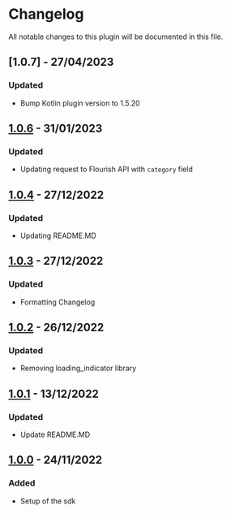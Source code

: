 # Changelog
All notable changes to this plugin will be documented in this file.

## [1.0.7] - 27/04/2023
### Updated
- Bump Kotlin plugin version to 1.5.20

## [1.0.6] - 31/01/2023
### Updated
- Updating request to Flourish API with `category` field

## [1.0.4] - 27/12/2022
### Updated
- Updating README.MD

## [1.0.3] - 27/12/2022
### Updated
- Formatting Changelog

## [1.0.2] - 26/12/2022
### Updated
- Removing loading_indicator library

## [1.0.1] - 13/12/2022
### Updated
- Update README.MD

## [1.0.0] - 24/11/2022
### Added
- Setup of the sdk

[Unreleased]: https://github.com/Flourish-savings/flourish-sdk-flutter/tree/main
[1.0.6]: https://github.com/Flourish-savings/flourish-sdk-flutter/releases/tag/1.0.6
[1.0.4]: https://github.com/Flourish-savings/flourish-sdk-flutter/releases/tag/1.0.4
[1.0.3]: https://github.com/Flourish-savings/flourish-sdk-flutter/releases/tag/1.0.3
[1.0.2]: https://github.com/Flourish-savings/flourish-sdk-flutter/releases/tag/1.0.2
[1.0.1]: https://github.com/Flourish-savings/flourish-sdk-flutter/releases/tag/1.0.1
[1.0.0]: https://github.com/Flourish-savings/flourish-sdk-flutter/releases/tag/1.0.0
